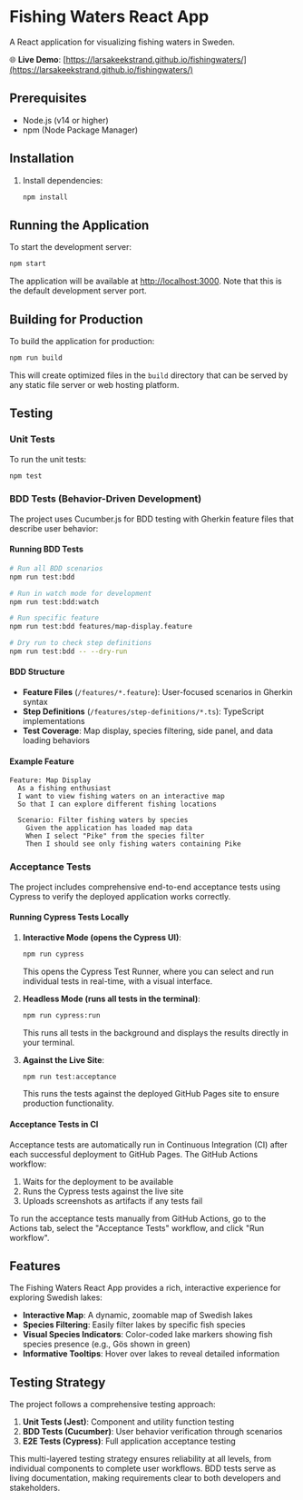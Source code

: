 # Fishing Waters React App

A React application for visualizing fishing waters in Sweden.

🌐 **Live Demo**: [https://larsakeekstrand.github.io/fishingwaters/](https://larsakeekstrand.github.io/fishingwaters/)

## Prerequisites

- Node.js (v14 or higher)
- npm (Node Package Manager)

## Installation

1. Install dependencies:

   ```bash
   npm install
   ```

## Running the Application

To start the development server:

```bash
npm start
```

The application will be available at <http://localhost:3000>. Note that this is the default development server port.

## Building for Production

To build the application for production:

```bash
npm run build
```

This will create optimized files in the `build` directory that can be served by any static file server or web hosting platform.

## Testing

### Unit Tests

To run the unit tests:

```bash
npm test
```

### BDD Tests (Behavior-Driven Development)

The project uses Cucumber.js for BDD testing with Gherkin feature files that describe user behavior:

#### Running BDD Tests

```bash
# Run all BDD scenarios
npm run test:bdd

# Run in watch mode for development
npm run test:bdd:watch

# Run specific feature
npm run test:bdd features/map-display.feature

# Dry run to check step definitions
npm run test:bdd -- --dry-run
```

#### BDD Structure

- **Feature Files** (`/features/*.feature`): User-focused scenarios in Gherkin syntax
- **Step Definitions** (`/features/step-definitions/*.ts`): TypeScript implementations
- **Test Coverage**: Map display, species filtering, side panel, and data loading behaviors

#### Example Feature

```gherkin
Feature: Map Display
  As a fishing enthusiast
  I want to view fishing waters on an interactive map
  So that I can explore different fishing locations

  Scenario: Filter fishing waters by species
    Given the application has loaded map data
    When I select "Pike" from the species filter
    Then I should see only fishing waters containing Pike
```

### Acceptance Tests

The project includes comprehensive end-to-end acceptance tests using Cypress to verify the deployed application works correctly.

#### Running Cypress Tests Locally

1. **Interactive Mode (opens the Cypress UI)**:
   ```bash
   npm run cypress
   ```
   This opens the Cypress Test Runner, where you can select and run individual tests in real-time, with a visual interface.

2. **Headless Mode (runs all tests in the terminal)**:
   ```bash
   npm run cypress:run
   ```
   This runs all tests in the background and displays the results directly in your terminal.

3. **Against the Live Site**:
   ```bash
   npm run test:acceptance
   ```
   This runs the tests against the deployed GitHub Pages site to ensure production functionality.

#### Acceptance Tests in CI

Acceptance tests are automatically run in Continuous Integration (CI) after each successful deployment to GitHub Pages. The GitHub Actions workflow:

1. Waits for the deployment to be available
2. Runs the Cypress tests against the live site
3. Uploads screenshots as artifacts if any tests fail

To run the acceptance tests manually from GitHub Actions, go to the Actions tab, select the "Acceptance Tests" workflow, and click "Run workflow".

## Features

The Fishing Waters React App provides a rich, interactive experience for exploring Swedish lakes:

- **Interactive Map**: A dynamic, zoomable map of Swedish lakes
- **Species Filtering**: Easily filter lakes by specific fish species
- **Visual Species Indicators**: Color-coded lake markers showing fish species presence (e.g., Gös shown in green)
- **Informative Tooltips**: Hover over lakes to reveal detailed information

## Testing Strategy

The project follows a comprehensive testing approach:

1. **Unit Tests (Jest)**: Component and utility function testing
2. **BDD Tests (Cucumber)**: User behavior verification through scenarios
3. **E2E Tests (Cypress)**: Full application acceptance testing

This multi-layered testing strategy ensures reliability at all levels, from individual components to complete user workflows. BDD tests serve as living documentation, making requirements clear to both developers and stakeholders.
